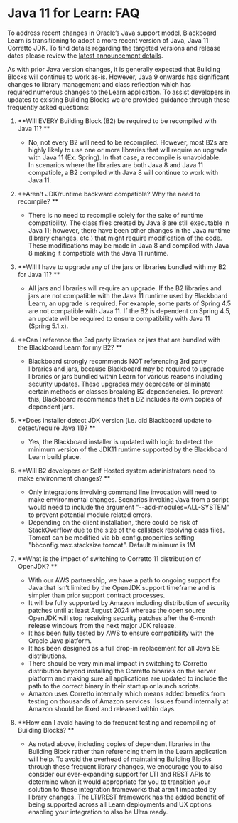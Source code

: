 # Java 11 for Learn: FAQ

To address recent changes in Oracle’s Java support model, Blackboard Learn is transitioning to adopt a more recent version of Java, Java 11 Corretto JDK.  To find details regarding the targeted versions and release dates please review the [latest announcement details](8%20steps%20to%20prepare%20for%20Java%2011.html).

 

As with prior Java version changes, it is generally expected that Building Blocks will continue to work as-is. However, Java 9 onwards has significant changes to library management and class reflection which has required numerous changes to the Learn application.  To assist developers in updates to existing Building Blocks we are provided guidance through these frequently asked questions: 

 

1. **Will EVERY Building Block (B2) be required to be recompiled with Java 11? **

   * No, not every B2 will need to be recompiled. However, most B2s are highly likely to use one or more libraries that will require an upgrade with Java 11 (Ex. Spring).  In that case, a recompile is unavoidable.  
In scenarios where the libraries are both Java 8 and Java 11 compatible, a B2 compiled with Java 8 will continue to work with Java 11. 

2. **Aren't JDK/runtime backward compatible? Why the need to recompile? **

   * There is no need to recompile solely for the sake of runtime compatibility. The class files created by Java 8 are still executable in Java 11; however, there have been other changes in the Java runtime (library changes, etc.) that might require modification of the code. These modifications may be made in Java 8 and compiled with Java 8 making it compatible with the Java 11 runtime. 

3. **Will I have to upgrade any of the jars or libraries bundled with my B2 for Java 11? **

   * All jars and libraries will require an upgrade. If the B2 libraries and jars are not compatible with the Java 11 runtime used by Blackboard Learn, an upgrade is required. For example, some parts of Spring 4.5 are not compatible with Java 11.  If the B2 is dependent on Spring 4.5, an update will be required to ensure compatibility with Java 11 (Spring 5.1.x). 

4. **Can I reference the 3rd party libraries or jars that are bundled with the Blackboard Learn for my B2? **

   * Blackboard strongly recommends NOT referencing 3rd party libraries and jars, because Blackboard may be required to upgrade libraries or jars bundled within Learn for various reasons including security updates. These upgrades may deprecate or eliminate certain methods or classes breaking B2 dependencies. To prevent this, Blackboard recommends that a B2 includes its own copies of dependent jars.  

5. **Does installer detect JDK version (i.e. did Blackboard update to detect/require Java 11)? **

   * Yes, the Blackboard installer is updated with logic to detect the minimum version of the JDK11 runtime supported by the Blackboard Learn build place. 

6. **Will B2 developers or Self Hosted system administrators need to make environment changes?  **

   * Only integrations involving command line invocation will need to make environmental changes. Scenarios invoking Java from a script would need to include the argument "--add-modules=ALL-SYSTEM" to prevent potential module related errors.  
   * Depending on the client installation, there could be risk of StackOverflow due to the size of the callstack resolving class files. Tomcat can be modified via bb-config.properties setting "bbconfig.max.stacksize.tomcat". Default minimum is 1M  

7. **What is the impact of switching to Corretto 11 distribution of OpenJDK?  **

   * With our AWS partnership, we have a path to ongoing support for Java that isn’t limited by the OpenJDK support timeframe and is simpler than prior support contract processes.   
   * It will be fully supported by Amazon including distribution of security patches until at least August 2024 whereas the open source OpenJDK will stop receiving security patches after the 6-month release windows from the next major JDK release.  
   * It has been fully tested by AWS to ensure compatibility with the Oracle Java platform.  
   * It has been designed as a full drop-in replacement for all Java SE distributions.  
   * There should be very minimal impact in switching to Corretto distribution beyond installing the Corretto binaries on the server platform and making sure all applications are updated to include the path to the correct binary in their startup or launch scripts.  
   * Amazon uses Corretto internally which means added benefits from testing on thousands of Amazon services.  Issues found internally at Amazon should be fixed and released within days.  

8. **How can I avoid having to do frequent testing and recompiling of Building Blocks? **

   * As noted above, including copies of dependent libraries in the Building Block rather than referencing them in the Learn application will help. To avoid the overhead of maintaining Building Blocks through these frequent library changes, we encourage you to also consider our ever-expanding support for LTI and REST APIs to determine when it would appropriate for you to transition your solution to these integration frameworks that aren’t impacted by library changes. The LTI/REST framework has the added benefit of being supported across all Learn deployments and UX options enabling your integration to also be Ultra ready. 